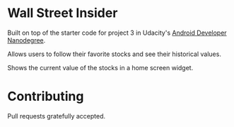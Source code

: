 # Wall Street Insider

Built on top of the starter code for project 3 in Udacity's [Android Developer Nanodegree](https://www.udacity.com/course/android-developer-nanodegree-by-google--nd801).

Allows users to follow their favorite stocks and see their historical values.

Shows the current value of the stocks in a home screen widget.

# Contributing

Pull requests gratefully accepted.
